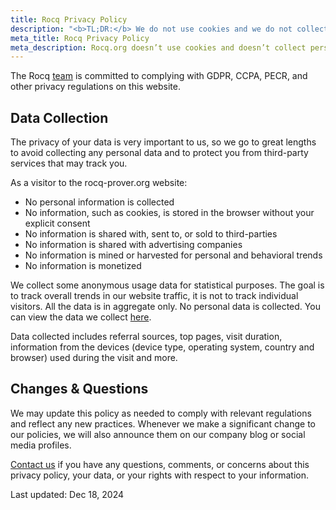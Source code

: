 ```yaml
---
title: Rocq Privacy Policy
description: "<b>TL;DR:</b> We do not use cookies and we do not collect any personal data. We also don't use any third party service."
meta_title: Rocq Privacy Policy
meta_description: Rocq.org doesn’t use cookies and doesn’t collect personal data. Your data is your data, period.
---
```


The Rocq [team](/governance) is committed to complying with GDPR, CCPA, PECR, and other privacy regulations on this website.

## Data Collection

The privacy of your data is very important to us, so we go to great lengths to avoid collecting any personal data and to protect you from third-party services that may track you.

As a visitor to the rocq-prover.org website:

- No personal information is collected
- No information, such as cookies, is stored in the browser without your explicit consent
- No information is shared with, sent to, or sold to third-parties
- No information is shared with advertising companies
- No information is mined or harvested for personal and behavioral trends
- No information is monetized

We collect some anonymous usage data for statistical purposes. The goal is to track overall trends in our website traffic, it is not to track individual visitors. All the data is in aggregate only. No personal data is collected. You can view the data we collect [here](https://plausible.ci.dev/rocq-prover.org).

Data collected includes referral sources, top pages, visit duration, information from the devices (device type, operating system, country and browser) used during the visit and more.

## Changes & Questions

We may update this policy as needed to comply with relevant regulations and reflect any new practices. Whenever we make a significant change to our policies, we will also announce them on our company blog or social media profiles.

[Contact us](https://coq.zulipchat.com) if you have any questions, comments, or concerns about this privacy policy, your data, or your rights with respect to your information.

Last updated: Dec 18, 2024
